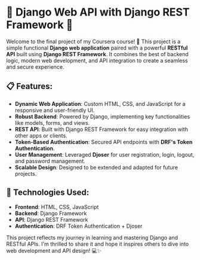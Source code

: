 # 🌟 Django Web API with Django REST Framework 🌟

Welcome to the final project of my Coursera course! 🚀 This project is a simple functional **Django web application** paired with a powerful **RESTful API** built using **Django REST Framework**. It combines the best of backend logic, modern web development, and API integration to create a seamless and secure experience.

## 📋 Features:
- **Dynamic Web Application**: Custom HTML, CSS, and JavaScript for a responsive and user-friendly UI.
- **Robust Backend**: Powered by Django, implementing key functionalities like models, forms, and views.
- **REST API**: Built with Django REST Framework for easy integration with other apps or clients.
- **Token-Based Authentication**: Secured API endpoints with **DRF's Token Authentication**.
- **User Management**: Leveraged **Djoser** for user registration, login, logout, and password management.
- **Scalable Design**: Designed to be extended and adapted for future projects.

## 🚀 Technologies Used:
- **Frontend**: HTML, CSS, JavaScript
- **Backend**: Django Framework
- **API**: Django REST Framework
- **Authentication**: DRF Token Authentication + Djoser

This project reflects my journey in learning and mastering Django and RESTful APIs. I'm thrilled to share it and hope it inspires others to dive into web development and API design! 💻✨
